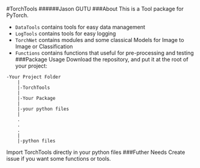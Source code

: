 #TorchTools
######Jason GUTU
###About
This is a Tool package for PyTorch.
- `DataTools` contains tools for easy data management
- `LogTools` contains tools for easy logging
- `TorchNet` contains modules and some classical Models for Image to Image or Classification
- `Functions` contains functions that useful for pre-processing and testing
###Package Usage
Download the repository, and put it at the root of your project:
```
-Your Project Folder
    |
    |-TorchTools
    |
    |-Your Package
    |
    |-your python files
    |
    .
    .
    .
    |
    |-python files
```
Import TorchTools directly in your python files
###Futher Needs
Create issue if you want some functions or tools.

